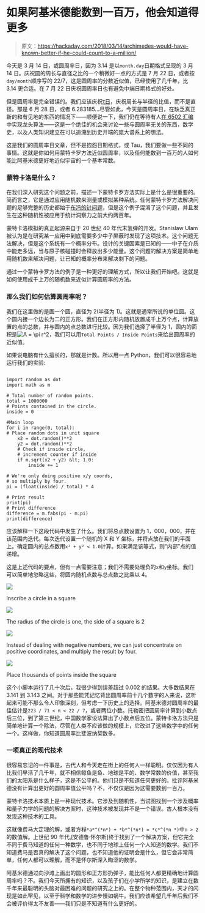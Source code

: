 # 如果阿基米德能数到一百万，他会知道得更多

> 原文：<https://hackaday.com/2018/03/14/archimedes-would-have-known-better-if-he-could-count-to-a-million/>

今天是 3 月 14 日，或圆周率日，因为 3.14 是以`month.day`日期格式呈现的 3 月 14 日。庆祝圆的周长与直径之比的一个稍微好一点的方式是 7 月 22 日，或者按`day/month`顺序写的 22/7，这是圆周率的分数近似值，已经使用了几千年，比 3.14 更合适。在 7 月 22 日庆祝圆周率日也有避免中端日期格式的好处。

但是圆周率是完全错误的。我们应该庆祝[τ日](https://tauday.com/)，庆祝周长与半径的比值，而不是直径。那是 6 月 28 日，或者 6.283185…尽管如此，今天是圆周率日，在缺乏真正新的和有见地的东西的情况下——顺便说一下，我们仍在等待有人[在 6502 汇编](https://twitter.com/brainwagon/status/972228698593140736)中实现龙头算法——这是一个绝佳的机会来讨论一些与圆周率无关的东西，数学史，以及人类知识建立在可以追溯到历史开端的庞大谱系上的想法。

这是我们的圆周率日文章，但不是抱怨日期格式，或 Tau，我们要做一些不同的事情。这就是你如何用蒙特卡罗方法近似圆周率，以及任何能数到一百万的人如何能比阿基米德更好地近似宇宙的一个基本常数。

### 蒙特卡洛是什么？

在我们深入研究这个问题之前，描述一下蒙特卡罗方法实际上是什么是很重要的。简而言之，它是通过应用随机数来测量或模拟某种系统。任何蒙特卡罗方法解决问题的足够完整的历史都始于[布冯的针问题](https://en.wikipedia.org/wiki/Buffon%27s_needle)，但是这个例子混淆了这个问题，并且发生在这种随机性被应用于统计洞察力之前大约两百年。

蒙特卡洛模拟的真正起源来自于 20 世纪 40 年代末氢弹的开发。Stanislaw Ulam 被认为是在研究某一应用中到底需要多少中子屏蔽时发现了这项技术。这个问题无法解决，但是这个系统有一个概率分布。设计的关键因素是已知的——中子在介质中能走多远，当与原子核碰撞时会释放出多少能量。这个问题的解决方案是简单地用随机数来解决问题，让已知的概率分布来解决剩下的问题。

通过一个蒙特卡罗方法的例子是一种更好的理解方式，所以让我们开始吧。这就是如何使用成千上万的随机数来近似计算圆周率的方法。

### 那么我们如何估算圆周率呢？

我们在这里做的是画一个圆，直径为 2(半径为 1)。这就是通常所说的单位圆。这个圆内接一个边长为二的正方形。我们在正方形内随机放置成千上万个点，计算放置的点的总数，并与圆内的点总数进行比较。因为我们选择了半径为 1，圆内的面积是![A = \pi r^2 ](img/efbf5abedd3b10aa9cc9cc5be2dd1c83.png)，我们可以用`Total Points / Inside Points`来给出圆周率的近似值。

如果说电脑有什么擅长的，那就是计数。所以用一点 Python，我们可以很容易地运行我们的实验:

```

import random as dot
import math as m

# Total number of random points.
total = 1000000
# Points contained in the circle.
inside = 0

#Main loop
for i in range(0, total):
# Place random dots in unit square
    x2 = dot.random()**2
    y2 = dot.random()**2
    # Check if inside circle,
    # increment counter if inside
    if m.sqrt(x2 + y2) &lt; 1.0:
        inside += 1

# We're only doing positive x/y coords,
# so multiply by four.
pi = (float(inside) / total) * 4

# Print result
print(pi)
# Print difference
difference = m.fabs(pi - m.pi)
print(difference)

```

应该解释一下这段代码中发生了什么。我们将总点数设置为 1，000，000，并在该范围内迭代。每次迭代设置一个随机的 X 和 Y 坐标，并将点放在我们的平面上。确定圆内的总点数用`x² + y² < 1.0`计算。如果满足该等式，则“内部”点的值递增。

这是上述代码的要点，但有一点需要注意；我们不需要处理负的`x`和`y`坐标。我们可以简单地忽略这些，将圆内随机点数与总点数之比乘以 4。

![](img/034d50a9a0affea9d9b0b23498693b1c.png)

Inscribe a circle in a square

![](img/6358aa88cda201278e9fae07715ea3a8.png)

The radius of the circle is one, the side of a square is 2

![](img/7cf60b04aaa5e6032e4c89724e9cce7f.png)

Instead of dealing with negative numbers, we can just concentrate on positive coordinates, and multiply the result by four.

![](img/654b75d1c28b09b0710e285c67700fa1.png)

Place thousands of points inside the square

这个小脚本运行了几十次后，我很少得到误差超过 0.002 的结果。大多数结果在 3.141 到 3.143 之间。对于那些能凭记忆背出圆周率前十几个数字的人来说，这听起来可能不那么令人印象深刻，但考虑一下历史上的选择。阿基米德对圆周率的最佳估计是`223 / 71 < π < 22 / 7`，或者两位小数。托勒密把圆周率计算到小数点后三位，到了第三世纪，中国数学家设法算出了小数点后五位。蒙特卡洛方法只是简单地计算一个除法，尽管在人类不应该做的规模上，它改进了这些数字中的任何一个。这样做，你知道圆周率比斐波纳契数多。

### 一项真正的现代技术

很容易忘记的一件事是，古代人和今天走在街上的任何人一样聪明。仅仅因为有人比我们早活了几千年，就不相信鲸鱼是鱼、地球是平的、数学常数的价值，甚至我们的太阳系是什么样子，这是不公平的。他们只是不知道任何更好的。批评阿基米德没有计算出更好的圆周率值公平吗？不，不仅仅是因为这需要数到一百万。

蒙特卡洛技术本质上是一种现代技术。它涉及到随机性，当试图找到一个涉及概率和量子力学的问题的解决方案时，这种技术被发现并不是一个错误。古人根本没有发现这种技术的工具。

这就像费马大定理的解，或者方程`*a*^(*n*) + *b*^(*n*) = *c*^(*n *)`中`n > 2`的数值解。上世纪 90 年代,[安德鲁·怀尔斯]终于找到了一个解决方案，但它完全不同于费马知道的任何一种数学，也不同于地球上任何一个人知道的数学。我们不知道费马是否真的解决了这个问题，也不知道他的证明会是什么，但它会非常简单，任何人都可以理解，而不是怀尔斯深入晦涩的数学。

阿基米德通过向沙滩上画出的圆形和正方形扔弹子，能比任何人都更精确地计算圆周率吗？不。我们今天所拥有的知识，以及孩子们在小学所学的知识，是建立在数千年来最聪明的头脑对最困难的问题的研究之上的。在整个物种范围内，天才的闪现是如此罕见，以至于科学和数学的进步慢如蜗牛。我们应该希望几千年后我们不会被评价得太不友善——我们只是不知道有什么更好的。